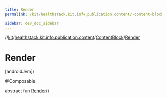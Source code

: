 ```yaml
---
title: Render
permalink: /kit/healthstack.kit.info.publication.content/-content-block/-render.html

sidebar: dev_doc_sidebar
---
```

//[kit](../../../kit.html)/[healthstack.kit.info.publication.content](../index.html)/[ContentBlock](index.html)/[Render](-render.html)



# Render



[androidJvm]\




@Composable



abstract fun [Render](-render.html)()




